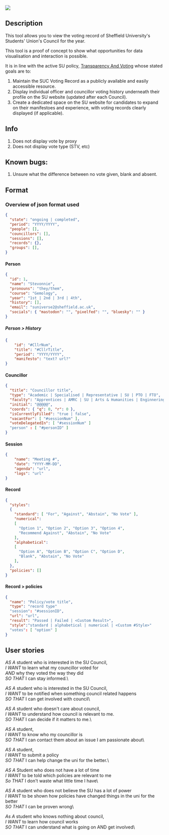 <img src="https://img.shields.io/badge/license-ATR-yellow">

## Description
This tool allows you to view the voting record of Sheffield University's Students' Union's Council for the year.

This tool is a proof of concept to show what opportunities for data visualisation and interaction is possible.

It is in line with the active SU policy, [Transparency And Voting](https://docs.google.com/document/d/1KrbLNFIf5dPhOnjdFkb0cNOqID-g8Okiz5aS2p9mfXE/edit?tab=t.0) whose stated goals are to:

1. Maintain the SUC Voting Record as a publicly available and easily accessible resource.
2. Display individual officer and councillor voting history underneath their profile on the SU website (updated after each Council).
3. Create a dedicated space on the SU website for candidates to expand on their manifestoes and experience, with voting records clearly displayed (if applicable).


## Info
1. Does not display vote by proxy
2. Does not display vote type (STV, etc)

## Known bugs:
1. Unsure what the difference between no vote given, blank and absent.

## Format
### Overview of json format used
```json
{
  "state": "ongoing | completed",
  "period": "YYYY/YYYY",
  "people": [],
  "councillors": [],
  "sessions": [],
  "records": {},
  "groups": [],
}
```

#### Person
```json
{
  "id": 1,
  "name": "Stevonnie",
  "pronouns": "they/them",
  "course": "Gemology",
  "year": "1st | 2nd | 3rd | 4th",
  "history": [],
  "email": "suniverse2@sheffield.ac.uk",
  "socials": { "mastodon": "", "pixelfed": "", "bluesky": "" }
}
```

##### Person > History
```json
{
    "id": "#CllrNum",
    "title": "#CllrTitle",
    "period": "YYYY/YYYY",
    "manifesto": "text? url?"
}
```

#### Councillor
```json
{
  "title": "Councillor title",
  "type": "Academic | Specialised | Representative | SU | PTO | FTO",
  "faculty": "Apprentices | AMRC | SU | Arts & Humanities | Enginnering | Health | Science | Social Science",
  "initial": "@@@@@",
  "coords": { "q": 0, "r": 0 },
  "isCurrentlyFilled": "true | false",
  "vacantFor": [ "#sessionNum" ],
  "voteDelegatedIn": [ "#sessionNum" ]
  "person" : [ "#personID" ]
}
```

#### Session
```json
{
    "name": "Meeting #",
    "date": "YYYY-MM-DD",
    "agenda": "url",
    "logs": "url"
}
```
#### Record
```json
{
  "styles":
  {
    "standard": [ "For", "Against", "Abstain", "No Vote" ],
    "numerical":
    [
      "Option 1", "Option 2", "Option 3", "Option 4",
      "Recommend Against", "Abstain", "No Vote"
    ],
    "alphabetical":
    [
      "Option A", "Option B", "Option C", "Option D",
      "Blank", "Abstain", "No Vote"
    ],
  },
  "policies": []
}
```

#### Record > policies
```json
{
  "name": "Policy/vote title",
  "type": "record type"
  "session": "#sessionID",
  "url": "url",
  "result": "Passed | Failed | <Custom Result>",
  "style":"standard | alphabetical | numerical | <Custom #Style>"
  "votes": [ "option" ]
}
```
## User stories
*AS A* student who is interested in the SU Council,\
*I WANT* to learn what my councillor voted for\
*AND* why they voted the way they did\
*SO THAT* I can stay informed.\

*AS A* student who is interested in the SU Council,\
*I WANT* to be notified when something council related happens\
*SO THAT* I can get involved with council\

*AS A* student who doesn't care about council,\
*I WANT* to understand how council is relevant to me.\
*SO THAT* I can decide if it matters to me.\

*AS A* student,\
*I WANT* to know who my councillor is\
*SO THAT* I can contact them about an issue I am passionate about\

*AS A* student,\
*I WANT* to submit a policy\
*SO THAT* I can help change the uni for the better.\

*AS A* Student who does not have a lot of time\
*I WANT* to be told which policies are relevant to me\
*So THAT* I don't waste what little time I have\

*AS A* student who does not believe the SU has a lot of power\
*I WANT* to be shown how policies have changed things in the uni for the better\
*SO THAT* I can be proven wrong\

*As A* student who knows nothing about council,\
*I WANT* to learn how council works\
*SO THAT* I can understand what is going on AND get involved\
